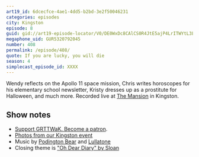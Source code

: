 ```yaml
---
art19_id: 6dcecfce-4ae1-4dd5-b2bd-3e2f50046231
categories: episodes
city: Kingston
episode: 8
guid: gid://art19-episode-locator/V0/DE0WxDc8CAlCS0R4JtE5ajP4LrITWYtL3LX_9Aro7CM
megaphone_uid: GUR5320792045
number: 408
permalink: /episode/408/
quote: If you are lucky, you will die
season: 4
simplecast_episode_id: XXXX
---
```


Wendy reflects on the Apollo 11 space mission, Chris writes horoscopes for his elementary school newsletter, Kristy dresses up as a prostitute for Halloween, and much more. Recorded live at [The Mansion](https://mansion.rocks) in Kingston.

## Show notes
* [Support GRTTWaK. Become a patron](https://grownupsreadthingstheywroteaskids.com/support/?utm_source=podcast&utm_medium=referral&utm_campaign=408).
* [Photos from our Kingston event](https://www.facebook.com/media/set/?set=a.10154644523193600.1073741894.121054468599&type=1&l=7b50115a97)
* Music by [Podington Bear](https://geo.itunes.apple.com/us/artist/podington-bear/id250459572?at=10lR7u&mt=1&app=music) and [Lullatone](https://geo.itunes.apple.com/us/artist/lullatone/id34467705?at=10lR7u&mt=1&app=music)
* Closing theme is ["Oh Dear Diary" by Sloan](http://sloan.spinshop.com/details/9850)